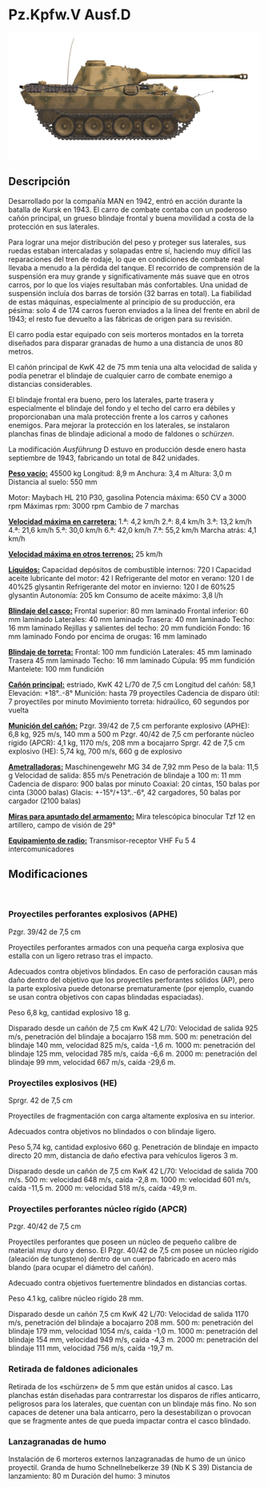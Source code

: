 ﻿# Pz.Kpfw.V Ausf.D

![_pzv-d](../images/_pzv-d.png)

## Descripción

Desarrollado por la compañía MAN en 1942, entró en acción durante la batalla de Kursk en 1943. El carro de combate contaba con un poderoso cañón principal, un grueso blindaje frontal y buena movilidad a costa de la protección en sus laterales.

Para lograr una mejor distribución del peso y proteger sus laterales, sus ruedas estaban intercaladas y solapadas entre sí, haciendo muy difícil las reparaciones del tren de rodaje, lo que en condiciones de combate real llevaba a menudo a la pérdida del tanque. El recorrido de comprensión de la suspensión era muy grande y significativamente más suave que en otros carros, por lo que los viajes resultaban más confortables. Una unidad de suspensión incluía dos barras de torsión (32 barras en total). La fiabilidad de estas máquinas, especialmente al principio de su producción, era pésima: solo 4 de 174 carros fueron enviados a la línea del frente en abril de 1943; el resto fue devuelto a las fábricas de origen para su revisión.

El carro podía estar equipado con seis morteros montados en la torreta diseñados para disparar granadas de humo a una distancia de unos 80 metros.

El cañón principal de KwK 42 de 75 mm tenía una alta velocidad de salida y podía penetrar el blindaje de cualquier carro de combate enemigo a distancias considerables.

El blindaje frontal era bueno, pero los laterales, parte trasera y especialmente el blindaje del fondo y el techo del carro era débiles y proporcionaban una mala protección frente a los carros y cañones enemigos. Para mejorar la protección en los laterales, se instalaron planchas finas de blindaje adicional a modo de faldones o <i>schürzen</i>.

La modificación <i>Ausführung</i> D estuvo en producción desde enero hasta septiembre de 1943, fabricando un total de 842 unidades.

<b><u>Peso vacío:</u></b> 45500 kg
Longitud: 8,9 m
Anchura: 3,4 m
Altura: 3,0 m
Distancia al suelo: 550 mm

Motor: Maybach HL 210 P30, gasolina
Potencia máxima: 650 CV a 3000 rpm
Máximas rpm: 3000 rpm
Cambio de 7 marchas

<b><u>Velocidad máxima en carretera:</u></b>
1.ª: 4,2 km/h
2.ª: 8,4 km/h
3.ª: 13,2 km/h
4.ª: 21,6 km/h
5.ª: 30,0 km/h
6.ª: 42,0 km/h
7.ª: 55,2 km/h
Marcha atrás: 4,1 km/h

<b><u>Velocidad máxima en otros terrenos:</u></b> 25 km/h

<b><u>Líquidos:</u></b>
Capacidad depósitos de combustible internos: 720 l
Capacidad aceite lubricante del motor: 42 l
Refrigerante del motor en verano: 120 l de 40%25 glysantin
Refrigerante del motor en invierno: 120 l de 60%25 glysantin
Autonomía: 205 km
Consumo de aceite máximo: 3,8 l/h

<b><u>Blindaje del casco:</u></b>
Frontal superior: 80 mm laminado
Frontal inferior: 60 mm laminado
Laterales: 40 mm laminado
Trasera: 40 mm laminado
Techo: 16 mm laminado
Rejillas y salientes del techo: 20 mm fundición
Fondo: 16 mm laminado
Fondo por encima de orugas: 16 mm laminado

<b><u>Blindaje de torreta:</u></b>
Frontal: 100 mm fundición
Laterales: 45 mm laminado
Trasera 45 mm laminado
Techo: 16 mm laminado
Cúpula: 95 mm fundición
Mantelete: 100 mm fundición

<b><u>Cañón principal:</u></b> estriado, KwK 42 L/70 de 7,5 cm
Longitud del cañón: 58,1
Elevación: +18°..-8°
Munición: hasta 79 proyectiles
Cadencia de disparo útil: 7 proyectiles por minuto
Movimiento torreta: hidraúlico, 60 segundos por vuelta

<b><u>Munición del cañón:</u></b>
Pzgr. 39/42 de 7,5 cm perforante explosivo (APHE): 6,8 kg, 925 m/s, 140 mm a 500 m
Pzgr. 40/42 de 7,5 cm perforante núcleo rígido (APCR): 4,1 kg, 1170 m/s, 208 mm a bocajarro
Sprgr. 42 de 7,5 cm explosivo (HE): 5,74 kg, 700 m/s, 660 g de explosivo

<b><u>Ametralladoras:</u></b> Maschinengewehr MG 34 de 7,92 mm
Peso de la bala: 11,5 g
Velocidad de salida: 855 m/s
Penetración de blindaje a 100 m: 11 mm
Cadencia de disparo: 900 balas por minuto
Coaxial: 20 cintas, 150 balas por cinta (3000 balas)
Glacis: +-15°/+13°..-6°, 42 cargadores, 50 balas por cargador (2100 balas)

<b><u>Miras para apuntado del armamento:</u></b>
Mira telescópica binocular Tzf 12 en artillero, campo de visión de 29°

<b><u>Equipamiento de radio:</u></b>
Transmisor-receptor VHF Fu 5
4 intercomunicadores


## Modificaciones
﻿

### Proyectiles perforantes explosivos (APHE)

Pzgr. 39/42 de 7,5 cm

Proyectiles perforantes armados con una pequeña carga explosiva que estalla con un ligero retraso tras el impacto.

Adecuados contra objetivos blindados. En caso de perforación causan más daño dentro del objetivo que los proyectiles perforantes sólidos (AP), pero la parte explosiva puede detonarse prematuramente (por ejemplo, cuando se usan contra objetivos con capas blindadas espaciadas).

Peso 6,8 kg, cantidad explosivo 18 g.

Disparado desde un cañón de 7,5 cm KwK 42 L/70:
Velocidad de salida 925 m/s, penetración del blindaje a bocajarro 158 mm.
500 m: penetración del blindaje 140 mm, velocidad 825 m/s, caída -1,6 m.
1000 m: penetración del blindaje 125 mm, velocidad 785 m/s, caída -6,6 m.
2000 m: penetración del blindaje 99 mm, velocidad 667 m/s, caída -29,6 m.﻿

### Proyectiles explosivos (HE)

Sprgr. 42 de 7,5 cm

Proyectiles de fragmentación con carga altamente explosiva en su interior.

Adecuados contra objetivos no blindados o con blindaje ligero.

Peso 5,74 kg, cantidad explosivo 660 g.
Penetración de blindaje en impacto directo 20 mm, distancia de daño efectiva para vehículos ligeros 3 m.

Disparado desde un cañón de 7,5 cm KwK 42 L/70:
Velocidad de salida 700 m/s.
500 m: velocidad 648 m/s, caída -2,8 m.
1000 m: velocidad 601 m/s, caída -11,5 m.
2000 m: velocidad 518 m/s, caída -49,9 m.﻿

### Proyectiles perforantes núcleo rígido (APCR)

Pzgr. 40/42 de 7,5 cm

Proyectiles perforantes que poseen un núcleo de pequeño calibre de material muy duro y denso. El Pzgr. 40/42 de 7,5 cm posee un núcleo rígido (aleación de tungsteno) dentro de un cuerpo fabricado en acero más blando (para ocupar el diámetro del cañón).

Adecuado contra objetivos fuertementre blindados en distancias cortas.

Peso 4.1 kg, calibre núcleo rígido 28 mm.

Disparado desde un cañón 7,5 cm KwK 42 L/70:
Velocidad de salida 1170 m/s, penetración del blindaje a bocajarro 208 mm.
500 m: penetración del blindaje 179 mm, velocidad 1054 m/s, caída -1,0 m.
1000 m: penetración del blindaje 154 mm, velocidad 949 m/s, caída -4,3 m.
2000 m: penetración del blindaje 111 mm, velocidad 756 m/s, caída -19,7 m.﻿

### Retirada de faldones adicionales

Retirada de los «schürzen» de 5 mm que están unidos al casco.
Las planchas están diseñadas para contrarrestar los disparos de rifles anticarro, peligrosos para los laterales, que cuentan con un blindaje más fino. No son capaces de detener una bala anticarro, pero la desestabilizan o provocan que se fragmente antes de que pueda impactar contra el casco blindado.﻿

### Lanzagranadas de humo

Instalación de 6 morteros externos lanzagranadas de humo de un único proyectil.
Granda de humo Schnellnebelkerze 39 (Nb K S 39)
Distancia de lanzamiento: 80 m
Duración del humo: 3 minutos
